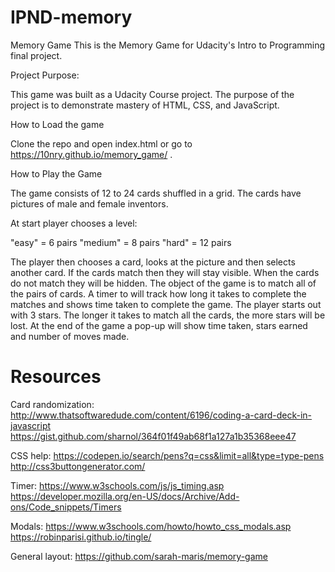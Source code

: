 # IPND-memory
Memory Game
This is the Memory Game for Udacity's Intro to Programming final project.

Project Purpose:

This game was built as a Udacity Course project. The purpose of the project is to demonstrate mastery of HTML, CSS, and JavaScript.

How to Load the game

Clone the repo and open index.html or go to https://10nry.github.io/memory_game/ .

How to Play the Game

The game consists of 12 to 24 cards shuffled in a grid. The cards have pictures of male and female inventors.

At start player chooses a level:

"easy" = 6 pairs
"medium" = 8 pairs
"hard" = 12 pairs

The player then chooses a card, looks at the picture and then selects another card.
If the cards match then they will stay visible. When the cards do not match they will be hidden.
The object of the game is to match all of the pairs of cards.
A timer to will track how long it takes to complete the matches and shows time taken to complete the game.
The player starts out with 3 stars. The longer it takes to match all the cards, the more stars will be lost.
At the end of the game a pop-up will show time taken, stars earned and number of moves made.

# Resources
Card randomization:
http://www.thatsoftwaredude.com/content/6196/coding-a-card-deck-in-javascript
https://gist.github.com/sharnol/364f01f49ab68f1a127a1b35368eee47

CSS help:
https://codepen.io/search/pens?q=css&limit=all&type=type-pens
http://css3buttongenerator.com/

Timer:
https://www.w3schools.com/js/js_timing.asp
https://developer.mozilla.org/en-US/docs/Archive/Add-ons/Code_snippets/Timers

Modals:
https://www.w3schools.com/howto/howto_css_modals.asp
https://robinparisi.github.io/tingle/

General layout:
https://github.com/sarah-maris/memory-game
